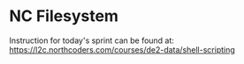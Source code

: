 # NC Filesystem

Instruction for today's sprint can be found at: https://l2c.northcoders.com/courses/de2-data/shell-scripting
